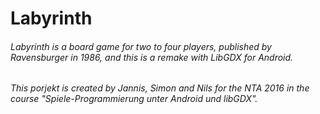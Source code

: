# Labyrinth
###### Labyrinth is a board game for two to four players, published by Ravensburger in 1986, and this is a remake with LibGDX for Android.
###### This porjekt is created by Jannis, Simon and Nils for the NTA 2016 in the course "Spiele-Programmierung unter Android und libGDX".